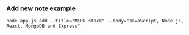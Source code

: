 ### Add new note example
```node app.js add --title="MERN stack" --body="JavaScript, Node.js, React, MongoDB and Express"```
